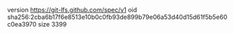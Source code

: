 version https://git-lfs.github.com/spec/v1
oid sha256:2cba6b17f6e8513e10b0c0fb93de899b79e06a53d40d15d61f5b5e60c0ea3970
size 3399
